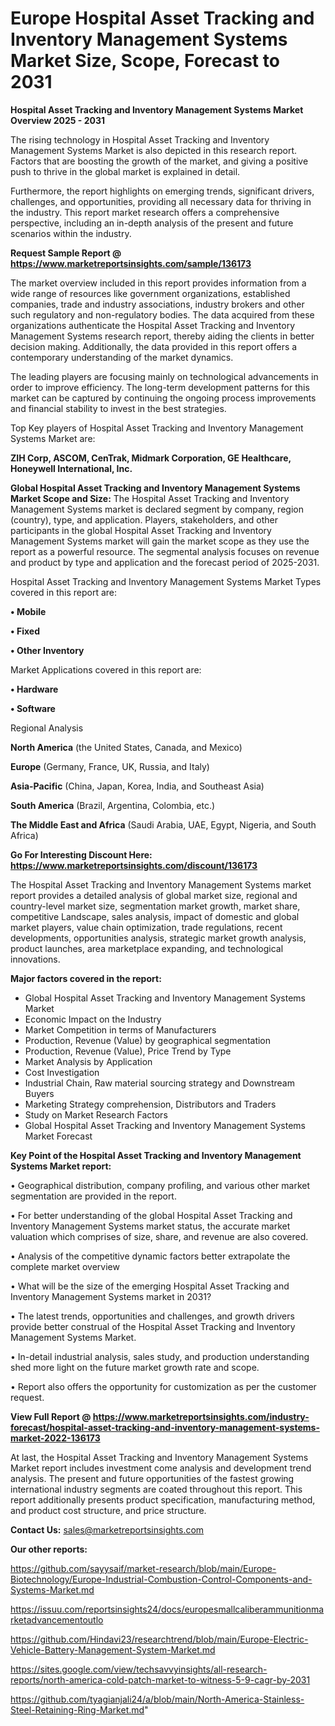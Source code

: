  # Europe Hospital Asset Tracking and Inventory Management Systems Market Size, Scope, Forecast to 2031

<Strong> Hospital Asset Tracking and Inventory Management Systems Market Overview 2025 - 2031</strong>

The rising technology in Hospital Asset Tracking and Inventory Management Systems Market is also depicted in this research report. Factors that are boosting the growth of the market, and giving a positive push to thrive in the global market is explained in detail.

Furthermore, the report highlights on emerging trends, significant drivers, challenges, and opportunities, providing all necessary data for thriving in the industry. This report market research offers a comprehensive perspective, including an in-depth analysis of the present and future scenarios within the industry.

<strong>Request Sample Report @ <a href=https://www.marketreportsinsights.com/sample/136173>https://www.marketreportsinsights.com/sample/136173</a></strong>

The market overview included in this report provides information from a wide range of resources like government organizations, established companies, trade and industry associations, industry brokers and other such regulatory and non-regulatory bodies. The data acquired from these organizations authenticate the Hospital Asset Tracking and Inventory Management Systems research report, thereby aiding the clients in better decision making. Additionally, the data provided in this report offers a contemporary understanding of the market dynamics.

The leading players are focusing mainly on technological advancements in order to improve efficiency. The long-term development patterns for this market can be captured by continuing the ongoing process improvements and financial stability to invest in the best strategies.

Top Key players of Hospital Asset Tracking and Inventory Management Systems Market are:

<strong>ZIH Corp, ASCOM, CenTrak, Midmark Corporation, GE Healthcare, Honeywell International, Inc.</strong>

<strong><b>Global Hospital Asset Tracking and Inventory Management Systems Market Scope and Size:</b></strong>
The Hospital Asset Tracking and Inventory Management Systems market is declared segment by company, region (country), type, and application. Players, stakeholders, and other participants in the global Hospital Asset Tracking and Inventory Management Systems market will gain the market scope as they use the report as a powerful resource. The segmental analysis focuses on revenue and product by type and application and the forecast period of 2025-2031.

Hospital Asset Tracking and Inventory Management Systems Market Types covered in this report are:

<strong>• Mobile

• Fixed

• Other Inventory</strong>

Market Applications covered in this report are:

<strong>• Hardware

• Software</strong> 

Regional Analysis

<strong>North America</strong> (the United States, Canada, and Mexico)

<strong>Europe</strong> (Germany, France, UK, Russia, and Italy)

<strong>Asia-Pacific</strong> (China, Japan, Korea, India, and Southeast Asia)

<strong>South America</strong> (Brazil, Argentina, Colombia, etc.)

<strong>The Middle East and Africa</strong> (Saudi Arabia, UAE, Egypt, Nigeria, and South Africa)

<strong>Go For Interesting Discount Here: <a href=https://www.marketreportsinsights.com/discount/136173>https://www.marketreportsinsights.com/discount/136173</a></strong>

The Hospital Asset Tracking and Inventory Management Systems market report provides a detailed analysis of global market size, regional and country-level market size, segmentation market growth, market share, competitive Landscape, sales analysis, impact of domestic and global market players, value chain optimization, trade regulations, recent developments, opportunities analysis, strategic market growth analysis, product launches, area marketplace expanding, and technological innovations.

<strong><b>Major factors covered in the report:</b></strong>
<ul>
  <li>Global Hospital Asset Tracking and Inventory Management Systems Market </li>
  <li>Economic Impact on the Industry</li>
  <li>Market Competition in terms of Manufacturers</li>
  <li>Production, Revenue (Value) by geographical segmentation</li>
  <li>Production, Revenue (Value), Price Trend by Type</li>
  <li>Market Analysis by Application</li>
  <li>Cost Investigation</li>
  <li>Industrial Chain, Raw material sourcing strategy and Downstream Buyers</li>
  <li>Marketing Strategy comprehension, Distributors and Traders</li>
  <li>Study on Market Research Factors</li>
  <li>Global Hospital Asset Tracking and Inventory Management Systems Market Forecast</li>
</ul>

<strong><b>Key Point of the Hospital Asset Tracking and Inventory Management Systems Market report:</b></strong>

• Geographical distribution, company profiling, and various other market segmentation are provided in the report.

• For better understanding of the global Hospital Asset Tracking and Inventory Management Systems market status, the accurate market valuation which comprises of size, share, and revenue are also covered.

• Analysis of the competitive dynamic factors better extrapolate the complete market overview

• What will be the size of the emerging Hospital Asset Tracking and Inventory Management Systems market in 2031?

• The latest trends, opportunities and challenges, and growth drivers provide better construal of the Hospital Asset Tracking and Inventory Management Systems Market.

• In-detail industrial analysis, sales study, and production understanding shed more light on the future market growth rate and scope.

• Report also offers the opportunity for customization as per the customer request.

<strong><b>View Full Report @ <a href=https://www.marketreportsinsights.com/industry-forecast/hospital-asset-tracking-and-inventory-management-systems-market-2022-136173>https://www.marketreportsinsights.com/industry-forecast/hospital-asset-tracking-and-inventory-management-systems-market-2022-136173</a></b></strong>


At last, the Hospital Asset Tracking and Inventory Management Systems Market report includes investment come analysis and development trend analysis. The present and future opportunities of the fastest growing international industry segments are coated throughout this report. This report additionally presents product specification, manufacturing method, and product cost structure, and price structure.

<strong>Contact Us:</strong>
sales@marketreportsinsights.com

<strong>Our other reports:</strong>

<a href=https://github.com/sayysaif/market-research/blob/main/Europe-Biotechnology/Europe-Industrial-Combustion-Control-Components-and-Systems-Market.md>https://github.com/sayysaif/market-research/blob/main/Europe-Biotechnology/Europe-Industrial-Combustion-Control-Components-and-Systems-Market.md</a>

<a href=https://issuu.com/reportsinsights24/docs/europesmallcaliberammunitionmarketadvancementoutlo>https://issuu.com/reportsinsights24/docs/europesmallcaliberammunitionmarketadvancementoutlo</a>

<a href=https://github.com/Hindavi23/researchtrend/blob/main/Europe-Electric-Vehicle-Battery-Management-System-Market.md>https://github.com/Hindavi23/researchtrend/blob/main/Europe-Electric-Vehicle-Battery-Management-System-Market.md</a>

<a href=https://sites.google.com/view/techsavvyinsights/all-research-reports/north-america-cold-patch-market-to-witness-5-9-cagr-by-2031>https://sites.google.com/view/techsavvyinsights/all-research-reports/north-america-cold-patch-market-to-witness-5-9-cagr-by-2031</a>

<a href=https://github.com/tyagianjali24/a/blob/main/North-America-Stainless-Steel-Retaining-Ring-Market.md>https://github.com/tyagianjali24/a/blob/main/North-America-Stainless-Steel-Retaining-Ring-Market.md</a>"
